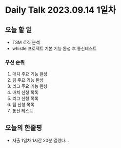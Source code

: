 # Daily Talk 2023.09.14 1일차 

## 오늘 할 일
- TSM 로직 분석
- whistle 프로젝트 기본 기능 완성 후 통신테스트

### 우선 순위
1. 매치 주요 기능 완성  
2. 팀 주요 기능 완성
3. 리그 주요 기능 완성
4. 매치 신청 목록
5. 리그 신청 목록
6. 팀 신청 목록 
7. 통신 테스트

## 오늘의 한줄평
- 자출 1일차 1시간 20분 걸렸다...